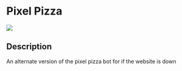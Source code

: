 Pixel Pizza
==============================

![](https://img.shields.io/github/issues/jaronetje/PixelPizza?color=yellow&style=plastic)

Description
------------------------------
An alternate version of the pixel pizza bot for if the website is down
